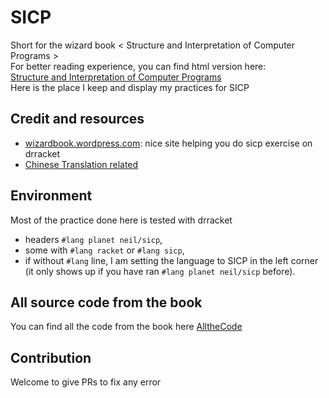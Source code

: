 # SICP  
Short for the wizard book < Structure and Interpretation of Computer Programs >  
For better reading experience, you can find html version here:  
[Structure and Interpretation of Computer Programs](http://sarabander.github.io/sicp/html/index.xhtml#SEC_Contents)  
Here is the place I keep and display my practices for SICP  

## Credit and resources
* [wizardbook.wordpress.com](https://wizardbook.wordpress.com/2010/12/25/exercise-4-3/): nice site helping you do sicp exercise on drracket
* [Chinese Translation related](https://github.com/DeathKing/Learning-SICP)


## Environment
Most of the practice done here is tested with drracket 
* headers `#lang planet neil/sicp`,  
* some with `#lang racket` or `#lang sicp`,  
* if without `#lang` line, I am setting the language to SICP in the left corner (it only shows up if you have ran `#lang planet neil/sicp` before).  

## All source code from the book
You can find all the code from the book here
[AlltheCode](https://mitpress.mit.edu/sicp/code/index.html)

## Contribution
Welcome to give PRs to fix any error
